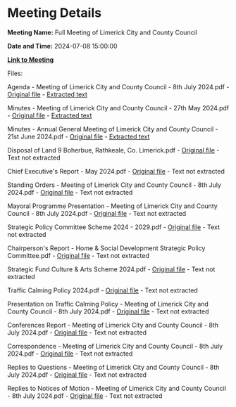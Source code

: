 # Meeting Details

**Meeting Name:** Full Meeting of Limerick City and County Council

**Date and Time:** 2024-07-08 15:00:00

**[Link to Meeting](https://www.limerick.ie/council/whats-on/full-meeting-of-limerick-city-and-county-council-8)**

Files: 

Agenda - Meeting of Limerick City and County Council - 8th July 2024.pdf - [Original file](https://www.limerick.ie/sites/default/files/media/documents/2024-07/00-agenda-meeting-of-limerick-city-and-county-council-08.07.2024.pdf) - [Extracted text](./Agenda%20-%20Meeting%20of%20Limerick%20City%20and%20County%20Council%20-%208th%20July%202024.md)

Minutes - Meeting of Limerick City and County Council - 27th May 2024.pdf - [Original file](https://www.limerick.ie/sites/default/files/media/documents/2025-02/minutes-meeting-of-limerick-city-and-county-council-27th-may-2024.pdf) - [Extracted text](./Minutes%20-%20Meeting%20of%20Limerick%20City%20and%20County%20Council%20-%2027th%20May%202024.md)

Minutes - Annual General Meeting of Limerick City and County Council - 21st June 2024.pdf - [Original file](https://www.limerick.ie/sites/default/files/media/documents/2025-02/minutes-annual-general-meeting-of-limerick-city-and-county-council-21st-june-2024.pdf) - [Extracted text](./Minutes%20-%20Annual%20General%20Meeting%20of%20Limerick%20City%20and%20County%20Council%20-%2021st%20June%202024.md)

Disposal of Land 9 Boherbue, Rathkeale, Co. Limerick.pdf - [Original file](https://www.limerick.ie/sites/default/files/media/documents/2024-07/03-disposal-of-land-9-boherbue-rathkeale-co.-limerick.pdf) - Text not extracted

Chief Executive's Report - May 2024.pdf - [Original file](https://www.limerick.ie/sites/default/files/media/documents/2024-07/04-a-chief-executives-report-may-2024.pdf) - Text not extracted

Standing Orders - Meeting of Limerick City and County Council - 8th July 2024.pdf - [Original file](https://www.limerick.ie/sites/default/files/media/documents/2024-07/04-b-standing-orders-limerick-city-and-county-council.pdf) - Text not extracted

Mayoral Programme Presentation - Meeting of Limerick City and County Council - 8th July 2024.pdf - [Original file](https://www.limerick.ie/sites/default/files/media/documents/2024-07/mayoral-programme-presentation.pdf) - Text not extracted

Strategic Policy Committee Scheme 2024 - 2029.pdf - [Original file](https://www.limerick.ie/sites/default/files/media/documents/2024-07/04-e-strategic-policy-committee-scheme-2024-2029.pdf) - Text not extracted

Chairperson's Report - Home & Social Development Strategic Policy Committee.pdf - [Original file](https://www.limerick.ie/sites/default/files/media/documents/2024-07/04-g-i-chairpersons-report-home-social-development-strategic-policy-committee.pdf) - Text not extracted

Strategic Fund Culture & Arts Scheme 2024.pdf - [Original file](https://www.limerick.ie/sites/default/files/media/documents/2024-07/05-strategic-fund-culture-arts-scheme.pdf) - Text not extracted

Traffic Calming Policy 2024.pdf - [Original file](https://www.limerick.ie/sites/default/files/media/documents/2024-07/06-traffic-calming-policy-2024.pdf) - Text not extracted

Presentation on Traffic Calming Policy - Meeting of Limerick City and County Council - 8th July 2024.pdf - [Original file](https://www.limerick.ie/sites/default/files/media/documents/2024-07/july-2024-presentation-on-traffic-calming-policy_08.07.24.pdf) - Text not extracted

Conferences Report - Meeting of Limerick City and County Council - 8th July 2024.pdf - [Original file](https://www.limerick.ie/sites/default/files/media/documents/2024-07/07-conferences.pdf) - Text not extracted

Correspondence - Meeting of Limerick City and County Council - 8th July 2024.pdf - [Original file](https://www.limerick.ie/sites/default/files/media/documents/2024-07/27-correspondence.pdf) - Text not extracted

Replies to Questions - Meeting of Limerick City and County Council - 8th July 2024.pdf - [Original file](https://www.limerick.ie/sites/default/files/media/documents/2024-07/replies-to-questions-july-council-meeting.pdf) - Text not extracted

Replies to Notices of Motion - Meeting of Limerick City and County Council - 8th July 2024.pdf - [Original file](https://www.limerick.ie/sites/default/files/media/documents/2024-07/replies-to-notices-of-motion-july-meeting.pdf) - Text not extracted

